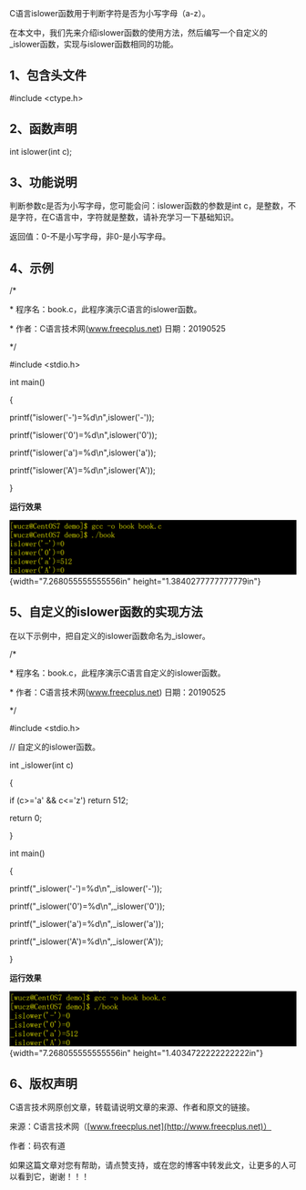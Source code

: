 C语言islower函数用于判断字符是否为小写字母（a-z）。

在本文中，我们先来介绍islower函数的使用方法，然后编写一个自定义的_islower函数，实现与islower函数相同的功能。

## 1、包含头文件

#include \<ctype.h\>

## 2、函数声明

int islower(int c);

## 3、功能说明

判断参数c是否为小写字母，您可能会问：islower函数的参数是int
c，是整数，不是字符，在C语言中，字符就是整数，请补充学习一下基础知识。

返回值：0-不是小写字母，非0-是小写字母。

## 4、示例

/\*

\* 程序名：book.c，此程序演示C语言的islower函数。

\* 作者：C语言技术网(www.freecplus.net) 日期：20190525

\*/

#include \<stdio.h\>

int main()

{

printf(\"islower(\'-\')=%d\\n\",islower(\'-\'));

printf(\"islower(\'0\')=%d\\n\",islower(\'0\'));

printf(\"islower(\'a\')=%d\\n\",islower(\'a\'));

printf(\"islower(\'A\')=%d\\n\",islower(\'A\'));

}

**运行效果**

![](/images/76/media/image1.png){width="7.268055555555556in"
height="1.3840277777777779in"}

## 5、自定义的islower函数的实现方法

在以下示例中，把自定义的islower函数命名为_islower。

/\*

\* 程序名：book.c，此程序演示C语言自定义的islower函数。

\* 作者：C语言技术网(www.freecplus.net) 日期：20190525

\*/

#include \<stdio.h\>

// 自定义的islower函数。

int \_islower(int c)

{

if (c\>=\'a\' && c\<=\'z\') return 512;

return 0;

}

int main()

{

printf(\"\_islower(\'-\')=%d\\n\",\_islower(\'-\'));

printf(\"\_islower(\'0\')=%d\\n\",\_islower(\'0\'));

printf(\"\_islower(\'a\')=%d\\n\",\_islower(\'a\'));

printf(\"\_islower(\'A\')=%d\\n\",\_islower(\'A\'));

}

**运行效果**

![](/images/76/media/image2.png){width="7.268055555555556in"
height="1.4034722222222222in"}

## 6、版权声明

C语言技术网原创文章，转载请说明文章的来源、作者和原文的链接。

来源：C语言技术网（[www.freecplus.net](http://www.freecplus.net)）

作者：码农有道

如果这篇文章对您有帮助，请点赞支持，或在您的博客中转发此文，让更多的人可以看到它，谢谢！！！
